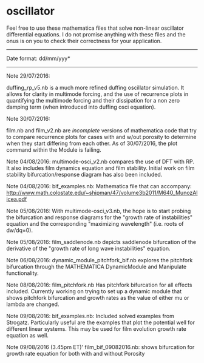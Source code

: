 # oscillator
Feel free to use these mathematica files that solve non-linear oscillator differential equations.  I do not promise anything with these files and the onus is on you to check their correctness for your application.

***********************
Date format: dd/mm/yyy*
***********************
Note 29/07/2016:

duffing_rp_v5.nb is a much more refined duffing oscillator simulation. It allows for clarity in multimode forcing, and the use of recurrence plots in quantifying the multimode forcing and their dissipation for a non zero damping term (when introduced into duffing osci equation).

Note 30/07/2016:

film.nb and film_v2.nb are *incomplete* versions of mathematica code that try to compare recurrence plots for cases with and w/out porosity to determine when they start differing from each other.  As of 30/07/2016, the plot command within the Module is failing.

Note 04/08/2016:
multimode-osci_v2.nb compares the use of DFT with RP.  It also includes film dynamics equation and film stability.  Initial work on film stability bifurcation/response diagram has also been included.

Note 04/08/2016:
bif_examples.nb: Mathematica file that can accompany: http://www.math.colostate.edu/~shipman/47/volume3b2011/M640_MunozAlicea.pdf

Note 05/08/2016:
With multimode-osci_v3.nb, the hope is to start probing the bifurcation and response diagrams for the "growth rate of instabilities" equation and the corresponding "maximizing wavelength" (i.e. roots of dw/dq=0).

Note 05/08/2016:
film_saddlenode.nb depicts saddlenode bifurcation of the derivative of the "growth rate of long wave instabilities" equation.  

Note 06/08/2016:
dynamic_module_pitchfork_bif.nb explores the pitchfork bifurcation through the MATHEMATICA DynamicModule and Manipulate functionality.

Note 08/08/2016:
film_pitchfork.nb Has pitchfork bifurcation for all effects included.  Currently working on trying to set up a dynamic module that shows pitchfork bifurcation and growth rates as the value of either mu or lambda are changed.

Note 09/08/2016:
bif_examples.nb: Included solved examples from Strogatz.  Particularly useful are the examples that plot the potential well for different linear systems.  This may be used for film evolution growth rate equation as well.

Note 09/08/2016 (3.45pm ET)'
film_bif_09082016.nb: shows bifurcation for growth rate equation for both with and without Porosity
